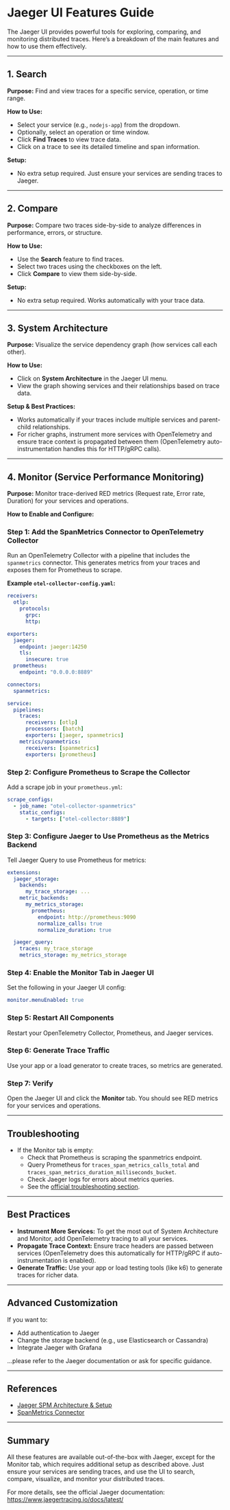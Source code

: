 # Jaeger UI Features Guide

The Jaeger UI provides powerful tools for exploring, comparing, and monitoring distributed traces. Here’s a breakdown of the main features and how to use them effectively.

---

## 1. Search

**Purpose:** Find and view traces for a specific service, operation, or time range.

**How to Use:**

- Select your service (e.g., `nodejs-app`) from the dropdown.
- Optionally, select an operation or time window.
- Click **Find Traces** to view trace data.
- Click on a trace to see its detailed timeline and span information.

**Setup:**

- No extra setup required. Just ensure your services are sending traces to Jaeger.

---

## 2. Compare

**Purpose:** Compare two traces side-by-side to analyze differences in performance, errors, or structure.

**How to Use:**

- Use the **Search** feature to find traces.
- Select two traces using the checkboxes on the left.
- Click **Compare** to view them side-by-side.

**Setup:**

- No extra setup required. Works automatically with your trace data.

---

## 3. System Architecture

**Purpose:** Visualize the service dependency graph (how services call each other).

**How to Use:**

- Click on **System Architecture** in the Jaeger UI menu.
- View the graph showing services and their relationships based on trace data.

**Setup & Best Practices:**

- Works automatically if your traces include multiple services and parent-child relationships.
- For richer graphs, instrument more services with OpenTelemetry and ensure trace context is propagated between them (OpenTelemetry auto-instrumentation handles this for HTTP/gRPC calls).

---

## 4. Monitor (Service Performance Monitoring)

**Purpose:** Monitor trace-derived RED metrics (Request rate, Error rate, Duration) for your services and operations.

**How to Enable and Configure:**

### Step 1: Add the SpanMetrics Connector to OpenTelemetry Collector

Run an OpenTelemetry Collector with a pipeline that includes the `spanmetrics` connector. This generates metrics from your traces and exposes them for Prometheus to scrape.

**Example `otel-collector-config.yaml`:**

```yaml
receivers:
  otlp:
    protocols:
      grpc:
      http:

exporters:
  jaeger:
    endpoint: jaeger:14250
    tls:
      insecure: true
  prometheus:
    endpoint: "0.0.0.0:8889"

connectors:
  spanmetrics:

service:
  pipelines:
    traces:
      receivers: [otlp]
      processors: [batch]
      exporters: [jaeger, spanmetrics]
    metrics/spanmetrics:
      receivers: [spanmetrics]
      exporters: [prometheus]
```

### Step 2: Configure Prometheus to Scrape the Collector

Add a scrape job in your `prometheus.yml`:

```yaml
scrape_configs:
  - job_name: "otel-collector-spanmetrics"
    static_configs:
      - targets: ["otel-collector:8889"]
```

### Step 3: Configure Jaeger to Use Prometheus as the Metrics Backend

Tell Jaeger Query to use Prometheus for metrics:

```yaml
extensions:
  jaeger_storage:
    backends:
      my_trace_storage: ...
    metric_backends:
      my_metrics_storage:
        prometheus:
          endpoint: http://prometheus:9090
          normalize_calls: true
          normalize_duration: true

  jaeger_query:
    traces: my_trace_storage
    metrics_storage: my_metrics_storage
```

### Step 4: Enable the Monitor Tab in Jaeger UI

Set the following in your Jaeger UI config:

```yaml
monitor.menuEnabled: true
```

### Step 5: Restart All Components

Restart your OpenTelemetry Collector, Prometheus, and Jaeger services.

### Step 6: Generate Trace Traffic

Use your app or a load generator to create traces, so metrics are generated.

### Step 7: Verify

Open the Jaeger UI and click the **Monitor** tab. You should see RED metrics for your services and operations.

---

## Troubleshooting

- If the Monitor tab is empty:
  - Check that Prometheus is scraping the spanmetrics endpoint.
  - Query Prometheus for `traces_span_metrics_calls_total` and `traces_span_metrics_duration_milliseconds_bucket`.
  - Check Jaeger logs for errors about metrics queries.
  - See the [official troubleshooting section](https://www.jaegertracing.io/docs/2.8/architecture/spm/#troubleshooting).

---

## Best Practices

- **Instrument More Services:** To get the most out of System Architecture and Monitor, add OpenTelemetry tracing to all your services.
- **Propagate Trace Context:** Ensure trace headers are passed between services (OpenTelemetry does this automatically for HTTP/gRPC if auto-instrumentation is enabled).
- **Generate Traffic:** Use your app or load testing tools (like k6) to generate traces for richer data.

---

## Advanced Customization

If you want to:

- Add authentication to Jaeger
- Change the storage backend (e.g., use Elasticsearch or Cassandra)
- Integrate Jaeger with Grafana

...please refer to the Jaeger documentation or ask for specific guidance.

---

## References

- [Jaeger SPM Architecture & Setup](https://www.jaegertracing.io/docs/2.8/architecture/spm/)
- [SpanMetrics Connector](https://github.com/open-telemetry/opentelemetry-collector-contrib/tree/main/connector/spanmetricsconnector)

---

## Summary

All these features are available out-of-the-box with Jaeger, except for the Monitor tab, which requires additional setup as described above. Just ensure your services are sending traces, and use the UI to search, compare, visualize, and monitor your distributed traces.

For more details, see the official Jaeger documentation: https://www.jaegertracing.io/docs/latest/
